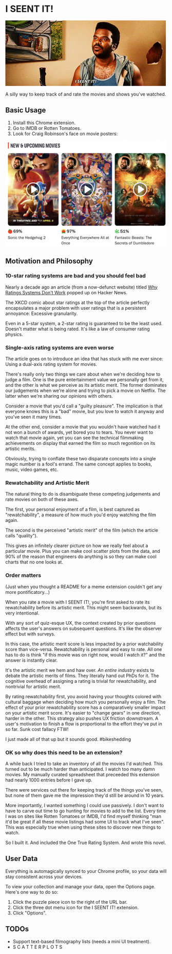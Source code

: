# I SEENT IT!

![](readme.jpeg)

A silly way to keep track of and rate the movies and shows you've watched.

## Basic Usage

1. Install this Chrome extension.
2. Go to IMDB or Rotten Tomatoes.
3. Look for Craig Robinson's face on movie posters:

![](readme-fab.png)

## Motivation and Philosophy

### 10-star rating systems are bad and you should feel bad

Nearly a decade ago an article (from a now-defunct website) titled
[Why Ratings Systems Don't Work](https://web.archive.org/web/20201003012536/http://goodfil.ms/blog/posts/2012/08/22/why-ratings-systems-dont-work/)
popped up on Hacker News.

The XKCD comic about star ratings at the top of the article perfectly
encapsulates a major problem with user ratings that is a persistent annoyance:
Excessive granularity.

Even in a 5-star system, a 2-star rating is guaranteed to
be the least used. Doesn't matter what is being rated. It's like a law of
consumer rating physics.

### Single-axis rating systems are even worse

The article goes on to introduce an idea that has stuck with me ever since:
Using a dual-axis rating system for movies.

There's really only two things we care about when we're deciding how to judge a
film. One is the pure entertainment value we personally get from it, and the
other is what we perceive as its artistic merit. The former dominates our
judgements when we're alone and trying to pick a movie on Netflix. The latter
when we're sharing our opinions with others.

Consider a movie that you'd call a "guilty pleasure". The implication is that
everyone knows this is a "bad" movie, but you love to watch it anyway and you've
seen it many times.

At the other end, consider a movie that you wouldn't have watched had it not won
a bunch of awards, yet bored you to tears. You never want to watch that movie
again, yet you can see the technical filmmaking achievements on display that
earned the film so much regonition on its artistic merits.

Obviously, trying to conflate these two disparate concepts into a single magic
number is a fool's errand. The same concept applies to books, music, video
games, etc.

### Rewatchability and Artistic Merit

The natural thing to do is disambiguate these competing judgements and rate
movies on both of these axes.

The first, your personal enjoyment of a film, is best captured as
"rewatchability", a measure of how much you'd enjoy watching the film again.

The second is the perceived "artistic merit" of the film (which the article
calls "quality").

This gives an infinitely clearer picture on how we really feel about a
particular movie. Plus you can make cool scatter plots from the data, and 90% of
the reason that engineers do anything is so they can make cool charts that no
one looks at.

### Order matters

(Just when you thought a README for a meme extension couldn't get any more
pontificatory...)

When you rate a movie with I SEENT IT!, you're first asked to rate its
rewatchability before its artistic merit. This might seem backwards, but its
very intentional.

With any sort of quiz-esque UX, the context created by prior questions affects
the user's answers on subsequent questions. It's like the observer effect but
with surveys.

In this case, the artistic merit score is less impacted by a prior watchability
score than vice-versa. Rewatchability is personal and easy to rate. All one has
to do is think "if this movie was on right now, would I watch it?" and the
answer is instantly clear.

It's the artistic merit we hem and haw over. *An entire industry* exists to
debate the artistic merits of films. They literally hand out PhDs for it. The
cognitive overhead of assigning a rating is trivial for rewatchability, and
nontrivial for artistic merit.

By rating rewatchability first, you avoid having your thoughts colored with
cultural baggage when deciding how much you personally enjoy a film. The effect
of your prior rewatchability score has a comparatively smaller impact on your
artistic merit score. It's easier to "change gears" in one direction, harder in
the other. This strategy also pushes UX friction downstream. A user's motivation
to finish a flow is proportional to the effort they've put in so far. Sunk cost
fallacy FTW!

I just made all of that up but it sounds good. #bikeshedding

### OK so why does this need to be an extension?

A while back I tried to take an inventory of all the movies I'd watched. This
turned out to be much harder than anticipated. I watch too many damn movies. My
manually curated spreadsheet that preceeded this extension had nearly 1000
entries before I gave up.

There were services out there for keeping track of the things you've seen, but
none of them gave me the impression they'd still be around in 10 years.

More importantly, I wanted something I could use passively. I don't want to have
to carve out time to go hunting for movies to add to the list. Every time I was
on sites like Rotten Tomatoes or IMDB, I'd find myself thinking "man it'd be
great if all these movie listings had some UI to track what I've seen". This was
especially true when using these sites to discover new things to watch.

So I built it. And included the One True Rating System. And wrote this novel.

## User Data

Everything is automagically synced to your Chrome profile, so your data will
stay consistent across your devices.

To view your collection and manage your data, open the Options page. Here's one
way to do so:

1. Click the puzzle piece icon to the right of the URL bar.
2. Click the three dot menu icon for the I SEENT IT! extension.
3. Click "Options".

## TODOs

* Support text-based filmography lists (needs a mini UI treatment).
* S C A T T E R P L O T S
